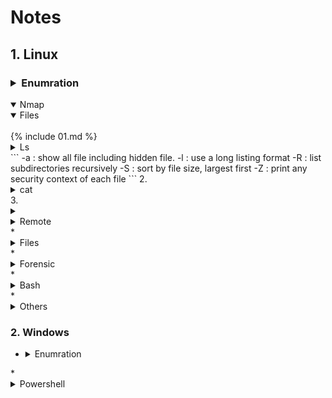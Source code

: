 # Notes
## 1. Linux
### <details> <summary> Enumration</summary>
<details open> <summary> Nmap </summary></details>
   <details open> <summary> Files</summary><br>{% include 01.md %}</details>
   <details> <summary> Ls</summary></details>
     ```
     -a : show all file including hidden file.
     -l : use a long listing format
     -R : list subdirectories recursively
     -S : sort by file size, largest first
     -Z : print any security context of each file
     ```
     </details>
2. <details> <summary> cat</summary>
    ` cat $file`
   </details>
3. <details> <summary> 


</details>
</details>

<details> <summary> Remote</summary>
</details>
  * <details> <summary> Files</summary>
</details>
  * <details> <summary> Forensic</summary>
</details>
  * <details> <summary> Bash</summary>
</details>
  * <details> <summary> Others</summary>
</details>

### 2. Windows

* <details > <summary> Enumration</summary>
</details>
* <details> <summary> Powershell</summary>
<details>
* <details> <summary> Others</summary>
</details>
